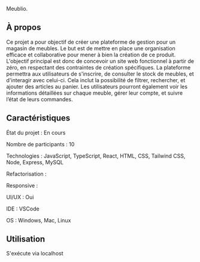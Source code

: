 Meublio.

## À propos

Ce projet a pour objectif de créer une plateforme de gestion pour un magasin de meubles.
Le but est de mettre en place une organisation efficace et collaborative pour mener à bien la création de ce produit.
L'objectif principal est donc de concevoir un site web fonctionnel à partir de zéro, en respectant des contraintes de création spécifiques.
La plateforme permettra aux utilisateurs de s'inscrire, de consulter le stock de meubles, et d'interagir avec celui-ci. Cela inclut la possibilité de filtrer, rechercher, et ajouter des articles au panier. 
Les utilisateurs pourront également voir les informations détaillées sur chaque meuble, gérer leur compte, et suivre l’état de leurs commandes.

## Caractéristiques

État du projet : En cours

Nombre de participants : 10

Technologies : JavaScript, TypeScript, React, HTML, CSS, Tailwind CSS, Node, Express, MySQL

Refactorisation : 

Responsive : 

UI/UX : Oui

IDE : VSCode

OS : Windows, Mac, Linux 

## Utilisation 

S'exécute via localhost
